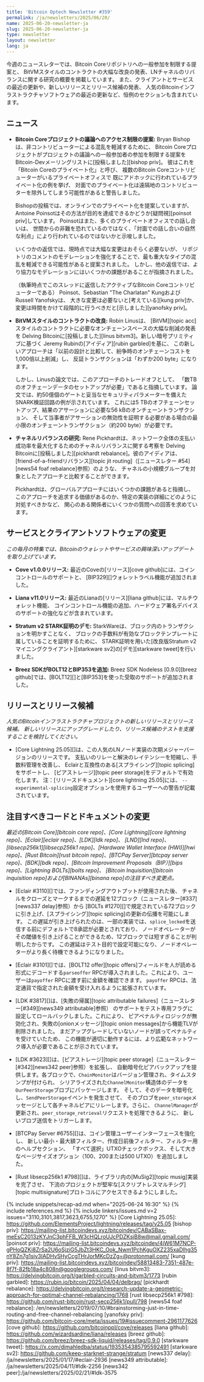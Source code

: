 ```yaml
---
title: 'Bitcoin Optech Newsletter #359'
permalink: /ja/newsletters/2025/06/20/
name: 2025-06-20-newsletter-ja
slug: 2025-06-20-newsletter-ja
type: newsletter
layout: newsletter
lang: ja
---
```

今週のニュースレターでは、Bitcoin Coreリポジトリへの一般参加を制限する提案と、
BitVMスタイルのコントラクトの大幅な改良の発表、LNチャネルのリバランスに関する研究の概要を掲載しています。
また、クライアントとサービスの最近の更新や、新しいリリースとリリース候補の発表、
人気のBitcoinインフラストラクチャソフトウェアの最近の更新など、恒例のセクションも含まれています。

## ニュース

- **Bitcoin Coreプロジェクトの議論へのアクセス制限の提案:**
  Bryan Bishopは、非コントリビューターによる混乱を軽減するために、
  Bitcoin Coreプロジェクトがプロジェクトの議論への一般参加者の参加を制限する提案を
  Bitcoin-Devメーリングリストに[投稿しました][bishop priv]。
  彼はこれを「Bitcoin Coreのプライベート化」と呼び、
  複数のBitcoin Coreコントリビューターがいるプライベートオフィスで
  既にアドホックに行われているプライベート化の例を挙げ、
  対面でのプライベート化は遠隔地のコントリビューターを除外してしまう可能性があると警告しました。

  Bishopの投稿では、オンラインでのプライベート化を提案していますが、
  Antoine Poinsotはその方法が目的を達成できるかどうか[疑問視][poinsot priv]しています。
  Poinsotはまた、多くのプライベートオフィスでの話し合いは、
  世間からの非難を恐れているのではなく、「対面での話し合いの自然な利点」により行われているのではないかと示唆しました。

  いくつかの返信では、現時点では大幅な変更はおそらく必要ないが、
  リポジトリのコメントのモデレーションを強化することで、最も重大なタイプの混乱を軽減できる可能性があると提案されました。
  しかし、他の返信では、より協力なモデレーションにはいくつかの課題があることが指摘されました。

  （執筆時点でこのスレッドに返信したアクティブなBitcoin Coreコントリビューターである）
  Poinsot、Sebastian "The Charlatan" KungおよびRussell Yanofskyは、
  大きな変更は必要ないと[考えている][kung priv]か、変更は時間をかけて段階的に行うべきだと[示しました][yanofsky priv]。

- **BitVMスタイルのコントラクトの改良:** Robin Linusは、
  [BitVM][topic acc]スタイルのコントラクトに必要なオンチェーンスペースの大幅な削減の発表を
  Delving Bitcoinに[投稿しました][linus bitvm3]。新しい暗号プリミティブに基づく
  Jeremy Rubinの[アイディア][rubin garbled]を基に、
  この新しいアプローチは「以前の設計と比較して、紛争時のオンチェーンコストを1,000倍以上削減」し、
  反証トランザクションは「わずか200 byte」になります。

  しかし、Linusの論文では、このアプローチのトレードオフとして、
  「数TBのオフチェーンデータのセットアップが必要」であると指摘しています。
  論文では、約50億個のゲートと妥当なセキュリティパラメーターを備えたSNARK検証回路の例が示されています。
  これには5 TBのオフチェーンセットアップ、結果のアサーションに必要な56 kBのオンチェーントランザクション、
  そして当事者がアサーションの無効性を証明する必要がある場合の最小限のオンチェーントランザクション（約200 byte）が必要です。

- **<!--channel-rebalancing-research-->チャネルリバランスの研究:**
  Rene Pickhardtは、ネットワーク全体の支払い成功率を最大化するためのチャネルリバランスに関する考察を
  Delving Bitcoinに[投稿しました][pickhardt rebalance]。彼のアイディアは、
  [friend-of-a-friendリバランス][topic jit routing]（[ニュースレター #54][news54 foaf rebalance]参照）のような、
  チャネルの小規模グループを対象としたアプローチと比較することができます。

  Pickhardtは、グローバルアプローチにはいくつかの課題があると指摘し、
  このアプローチを追求する価値があるのか、特定の実装の詳細にどのように対処すべきかなど、
  関心のある関係者にいくつかの質問への回答を求めています。

## サービスとクライアントソフトウェアの変更

*この毎月の特集では、Bitcoinのウォレットやサービスの興味深いアップデートを取り上げています。*

- **Cove v1.0.0リリース:**
  最近のCoveの[リリース][cove github]には、コインコントロールのサポートと、
  [BIP329][]ウォレットラベル機能が追加されました。

- **Liana v11.0リリース:**
  最近のLianaの[リリース][liana github]には、マルチウォレット機能、
  コインコントロール機能の追加、ハードウェア署名デバイスのサポートの強化などが含まれています。

- **Stratum v2 STARK証明のデモ:**
  StarkWareは、ブロック内のトランザクションを明かすことなく、
  ブロックの手数料が有効なブロックテンプレートに属していることを証明するために、
  STARK証明を用いた[改良版Stratum v2マイニングクライアント][starkware sv2]の[デモ][starkware tweet]を行いました。

- **Breez SDKがBOLT12とBIP353を追加:**
  Breez SDK Nodeless [0.9.0][breez github]では、[BOLT12][]と[BIP353]を使った受取のサポートが追加されました。

## リリースとリリース候補

_人気のBitcoinインフラストラクチャプロジェクトの新しいリリースとリリース候補。
新しいリリースにアップグレードしたり、リリース候補のテストを支援することを検討してください。_

- [Core Lightning 25.05][]は、この人気のLNノード実装の次期メジャーバージョンのリリースです。
  支払いのリレーと解決のレイテンシーを短縮し、手数料管理を改善し、
  Eclairと互換性のある[スプライシング][topic splicing]をサポートし、
  [ピアストレージ][topic peer storage]をデフォルトで有効化します。
  注：[リリースドキュメント][core lightning 25.05]には、
  `--experimental-splicing`設定オプションを使用するユーザーへの警告が記載されています。

## 注目すべきコードとドキュメントの変更

_最近の[Bitcoin Core][bitcoin core repo]、[Core
Lightning][core lightning repo]、[Eclair][eclair repo]、[LDK][ldk repo]、
[LND][lnd repo]、[libsecp256k1][libsecp256k1 repo]、[Hardware Wallet
Interface (HWI)][hwi repo]、[Rust Bitcoin][rust bitcoin repo]、[BTCPay
Server][btcpay server repo]、[BDK][bdk repo]、[Bitcoin Improvement
Proposals（BIP）][bips repo]、[Lightning BOLTs][bolts repo]、
[Bitcoin Inquisition][bitcoin inquisition repo]および[BINANAs][binana repo]の注目すべき変更点。_

- [Eclair #3110][]では、ファンディングアウトプットが使用された後、
  チャネルをクローズとマークするまでの遅延を12ブロック（ニュースレター[#337][news337 delay]参照）から
  [BOLTs #1270][]で規定されている72ブロックに引き上げ、[スプライシング][topic splicing]の更新の伝播を可能にします。
  この遅延が引き上げられたのは、一部の実装では、`splice_locked`を送信する前にデフォルトで8承認が必要とされており、
  ノードオペレーターがその閾値を引き上げることができるため、12ブロックでは短すぎることが判明したからです。
  この遅延はテスト目的で設定可能になり、ノードオペレーターがより長く待機できるようになりました。

- [Eclair #3101][]では、[BOLT12 offer][topic offers]フィールドを人が読める形式にデコードする`parseoffer`
  RPCが導入されました。これにより、ユーザーは`payoffer` RPCに渡す前に金額を確認できます。
  `payoffer` RPCは、法定通貨で指定された金額を受け入れるように拡張されています。

- [LDK #3817][]は、[失敗の帰属][topic attributable failures]（ニュースレター[#349][news349 attributable]参照）
  のサポートをテスト専用フラグに設定してロールバックしました。これにより、
  ピアペナルティロジックが無効化され、失敗の[onionメッセージ][topic onion messages]から機能TLVが削除されました。
  まだアップグレードしていないノードが誤ってペナルティを受けていたため、
  この機能が適切に動作するには、より広範なネットワーク導入が必要であることが示されています。

- [LDK #3623][]は、[ピアストレージ][topic peer storage]（ニュースレター[#342][news342 peer]参照）を拡張し、
  自動暗号化ピアバックアップを提供します。各ブロックで、`ChainMonitor`はバージョン管理され、タイムスタンプが付けられ、
  シリアライズされた`ChannelMonitor`構造体のデータを`OurPeerStorage`ブロブにパッケージします。
  そして、そのデータを暗号化し、`SendPeerStorage`イベントを発生させて、
  そのブロブを`peer_storage`メッセージとして各チャネルピアにリレーします。さらに、
  `ChannelManager`が更新され、`peer_storage_retrieval`リクエストを処理できるように、
  新しいブロブ送信をトリガーします。

- [BTCPay Server #6755][]は、コイン管理ユーザーインターフェースを強化し、
  新しい最小・最大額フィルター、作成日前後フィルター、フィルター用のヘルプセクション、
  「すべて選択」UTXOチェックボックス、そして大きなページサイズオプション（100、200または500 UTXO）を追加しました。

- [Rust libsecp256k1 #798][]は、ライブラリ内の[MuSig2][topic musig]実装を完了させ、
  下流のプロジェクトが堅牢な[スクリプトレスマルチシグ][topic multisignature]プロトコルにアクセスできるようにしました。

{% include snippets/recap-ad.md when="2025-06-24 16:30" %}
{% include references.md %}
{% include linkers/issues.md v=2 issues="3110,3101,3817,3623,6755,1270" %}
[Core Lightning 25.05]: https://github.com/ElementsProject/lightning/releases/tag/v25.05
[bishop priv]: https://mailing-list.bitcoindevs.xyz/bitcoindev/CABaSBax-meEsC2013zKYJnC3phFFB_W3cHQLroUJcPDZKsjB8w@mail.gmail.com/
[poinsot priv]: https://mailing-list.bitcoindevs.xyz/bitcoindev/4iW61M7NCP-gPHoQZKi8ZrSa2U6oSjziG5JbZt3HKC_Ook_Nwm1PchKguOXZ235xaDlhg35nY8Zn7g1siy3IADHvSHyCcgTHrJorMKcDzZg=@protonmail.com/
[kung priv]: https://mailing-list.bitcoindevs.xyz/bitcoindev/58813483-7351-487e-8f7f-82fb18a4c808n@googlegroups.com/
[linus bitvm3]: https://delvingbitcoin.org/t/garbled-circuits-and-bitvm3/1773
[rubin garbled]: https://rubin.io/bitcoin/2025/04/04/delbrag/
[pickhardt rebalance]: https://delvingbitcoin.org/t/research-update-a-geometric-approach-for-optimal-channel-rebalancing/1768
[rust libsecp256k1 #798]: https://github.com/rust-bitcoin/rust-secp256k1/pull/798
[news54 foaf rebalance]: /en/newsletters/2019/07/10/#brainstorming-just-in-time-routing-and-free-channel-rebalancing
[yanofsky priv]: https://github.com/bitcoin-core/meta/issues/19#issuecomment-2961177626
[cove github]: https://github.com/bitcoinppl/cove/releases
[liana github]: https://github.com/wizardsardine/liana/releases
[breez github]: https://github.com/breez/breez-sdk-liquid/releases/tag/0.9.0
[starkware tweet]: https://x.com/dimahledba/status/1935354385795592491
[starkware sv2]: https://github.com/keep-starknet-strange/stratum
[news337 delay]: /ja/newsletters/2025/01/17/#eclair-2936
[news349 attributable]: /ja/newsletters/2025/04/11/#ldk-2256
[news342 peer]:/ja/newsletters/2025/02/21/#ldk-3575
